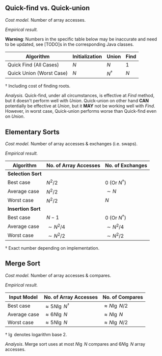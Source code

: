 ## Quick-find vs. Quick-union
*Cost model.* Number of array accesses.

*Empirical result.*

**Warning**: Numbers in the specific table below may be inaccurate and need to be updated, see [TODO]s in the corresponding Java classes.

| Algorithm                | Initialization  | Union         | Find |
|--------------------------|-----------------|---------------|------|
| Quick Find (All Cases)   | $N$             | $N$           | $1$  |
| Quick Union (Worst Case) | $N$             | $N^{\dagger}$ | $N$  |

${\dagger}$ Including cost of finding roots.

*Analysis.* Quick-find, under all circumstances, is effective at *Find* method, but it doesn't perform well with *Union*. Quick-union on other hand **CAN** potentially be effective at *Union*, but it **MAY** not be working well with *Find*.
However, in worst case, Quick-union performs worse than Quick-find even on *Union*.

## Elementary Sorts
*Cost model.* Number of array accesses & exchanges (i.e. swaps).

*Empirical result.*

| Algorithm          | No. of Array Accesses | No. of Exchanges       |
|--------------------|-----------------------|------------------------|
| **Selection Sort** |                       |                        |
| Best case          | $N^2/2$               | $0$ (Or $N^{\dagger}$) |
| Average case       | $N^2/2$               | $\sim N$               |
| Worst case         | $N^2/2$               | $N$                    |
| **Insertion Sort** |                       |                        |
| Best case          | $N - 1$               | $0$ (Or $N^{\dagger}$) |
| Average case       | $\sim N^2/4$          | $\sim N^2/4$           |
| Worst case         | $\sim N^2/2$          | $\sim N^2/2$           |

${\dagger}$ Exact number depending on implementation.

## Merge Sort
*Cost model.* Number of array accesses & compares.

*Empirical result.*

| Input Model  | No. of Array Accesses        | No. of Compares     |
|--------------|------------------------------|---------------------|
| Best case    | $\approx 5N\lg\ N^{\dagger}$ | $\approx N\lg\ N/2$ |
| Average case | $\approx 6N\lg\ N$           | $\approx N\lg\ N$   |
| Worst case   | $\approx 5N\lg\ N$           | $\approx N\lg\ N/2$ |

${\dagger}$ $\lg$ denotes logarithm base 2.

*Analysis*. Merge sort uses at most $N\lg\ N$ compares and $6N\lg\ N$ array accesses.
